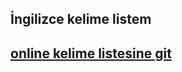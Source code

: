 ## İngilizce kelime listem

## [online kelime listesine git](https://mesleki2017.github.io/ingilizce_kelimeler/)


	
